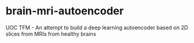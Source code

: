 # brain-mri-autoencoder
UOC TFM - An attempt to build a deep learning autoencoder based on 2D slices from MRIs from healthy brains
